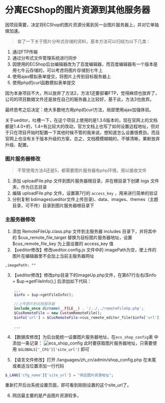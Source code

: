 # 分离ECShop的图片资源到其他服务器

因项目需要，决定将ECShop的图片资源分离到另一台图片服务器上，并对它单独做加速。

> 查了一下关于图片分布式存储的资料，基本方法可以归结为以下几类：

1. 通过FTP传输
2. 通过分布式文件管理系统进行同步
3. 因使用的ECShop后台编辑器改为了百度编辑器，而百度编辑器有一个版本是用七牛云存储的，可以考虑将图片存储到七牛上
4. 使用ajax模拟表单提交，将图片上传到目标服务器上
5. 使用php的curl函数模拟表单提交

因为本身项目不大，所以放弃了方法2，方法1还要部署FTP，觉得麻烦也放弃了，公司的项目数据文件还是放在自己的服务器上比较好，基于此，方法3也放弃。

最终思考之后决定：绝大多数地方用php的curl方法，局部使用ajax加强体验。

关于ueditor，吐槽一下，在这个项目上使用的是1.3.6版本的，现在官网上的文档都是1.4.0+的，1.4+有比较大的改动，官方文档上也写了如何设置远程地址，但对于只在项目开始时配置一下其他时候不管的我来说，想知道怎么设置很费劲，而且官网上也没有关于版本升级的方案，总之，文档模模糊糊的，不够清晰，果断放弃升级、配置。

### 图片服务器修改

> 不管使用方法4还是5，都需要图片服务器有php环境，用以接收文件

1. 添加 uploadFile.php 文件到图片服务器根目录，并在根目录下创建 logs 文件夹，作为日志目录
2. 编辑 uploadFile.php 文件，设置第7行的 `access_key` ，用来进行简单的验证
2. 分别复制 bdimages(ueditor文件上传目录)、data、images、themes（主题目录，可不传）目录到图片服务器根目录下
 
### 主服务器修改

1. 添加 RemoteFileUp.class.php 文件到主服务器 includes 目录下，并将其中的 $cus_remote_file_target 替换为目标图片服务器地址，设置 $cus_remote_file_key 为上面设置的 access_key 值
2. 【ueditor修改】修改ueditor.config.js 文件中的 imagePath为空，使上传的图片在编辑器里不会加上当前主服务器网址

`,imagePath: ""` 

3. 【ueditor修改】修改php目录下的imageUp.php文件，在第67行左右[$info = $up->getFileInfo();] 后添加如下代码：
 
```php
    ...
    $info = $up->getFileInfo();

    //上传图片到远程服务器
    include_once dirname(__FILE__) . '/../../remoteFileUp.php';
    $CusRemoteFile = new CustomRemoteFile();
    $info['url'] = $CusRemoteFile->cus_remote_editor_file($info['url']);
    
    ...
```

4. 【数据库修改】为后台能统一设置图片服务器地址，在`ecs_shop_config`表 中添加一条记录：
![ecs_shop_config](https://dn-shimo-image.qbox.me/kCLL9RAPweQB0xkL.png!thumbnail "ecs_shop_config")
此时要获取图片服务器地址，只需要使用 `$GLOBALS['_CFG']['site_url']` 即可

5. 【语言文件修改】打开 /languages/zh_cn/admin/shop_config.php 在末尾或者适当位置添加一行代码
```php
$_LANG['cfg_name']['site_url'] = "网店图片资源地址";
```
重新打开后台系统设置页面，即可看到刚刚设置的这个site_url了。

6. 网店最主要的是产品图片资源较多，

